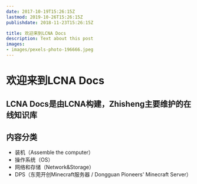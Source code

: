 ```yaml
---
date: 2017-10-19T15:26:15Z
lastmod: 2019-10-26T15:26:15Z
publishdate: 2018-11-23T15:26:15Z

title: 欢迎来到LCNA Docs
description: Text about this post
images:
- images/pexels-photo-196666.jpeg
---
```


# 欢迎来到LCNA Docs

## LCNA Docs是由LCNA构建，Zhisheng主要维护的在线知识库

## 内容分类

* 装机（Assemble the computer）
* 操作系统（OS）
* 网络和存储（Network&Storage）
* DPS（东莞开创Minecraft服务器 / Dongguan  Pioneers' Minecraft Server）
<!--* 
* [Custom Shortcodes](sample/custom-shortcodes/)
  * Code highlight with clipboard
  * Alert panel
  * Button
* [Search Shortcode](sample/search-shortcode/) powered by [Algolia](https://www.algolia.com/)
* Open Graph
* Analytics with Google Analytics, Google Tag Manager
